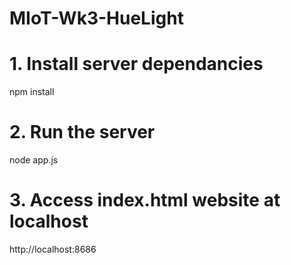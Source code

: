 # MIoT-Wk3-HueLight

# 1. Install server dependancies
npm install

# 2. Run the server
node app.js

# 3. Access index.html website at localhost
http://localhost:8686
